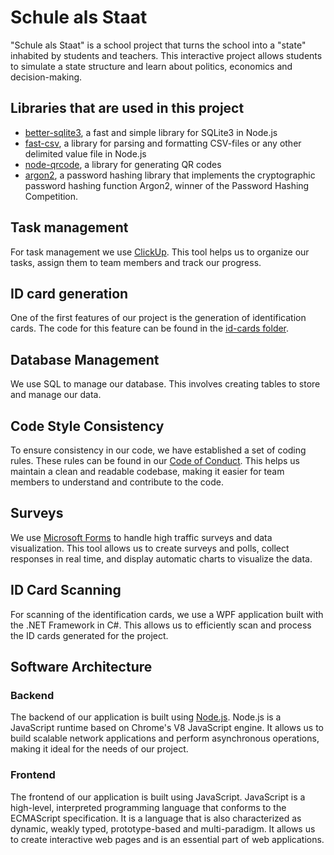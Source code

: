 # Schule als Staat

"Schule als Staat" is a school project that turns the school into a "state" inhabited by students and teachers. This interactive project allows students to simulate a state structure and learn about politics, economics and decision-making.

## Libraries that are used in this project
- [better-sqlite3](https://github.com/WiseLibs/better-sqlite3), a fast and simple library for SQLite3 in Node.js
- [fast-csv](https://github.com/C2FO/fast-csv), a library for parsing and formatting CSV-files or any other delimited value file in Node.js
- [node-qrcode](https://github.com/soldair/node-qrcode), a library for generating QR codes
- [argon2](https://github.com/ranisalt/node-argon2), a password hashing library that implements the cryptographic password hashing function Argon2, winner of the Password Hashing Competition.

## Task management

For task management we use [ClickUp](https://clickup.com/). This tool helps us to organize our tasks, assign them to team members and track our progress.

## ID card generation

One of the first features of our project is the generation of identification cards. The code for this feature can be found in the [id-cards folder](/main/id-cards/).

## Database Management

We use SQL to manage our database. This involves creating tables to store and manage our data.

## Code Style Consistency

To ensure consistency in our code, we have established a set of coding rules. These rules can be found in our [Code of Conduct](/.github/CODE_OF_CONDUCT.md). This helps us maintain a clean and readable codebase, making it easier for team members to understand and contribute to the code.

## Surveys

We use [Microsoft Forms](https://forms.office.com/) to handle high traffic surveys and data visualization. This tool allows us to create surveys and polls, collect responses in real time, and display automatic charts to visualize the data.

## ID Card Scanning

For scanning of the identification cards, we use a WPF application built with the .NET Framework in C#. This allows us to efficiently scan and process the ID cards generated for the project.

## Software Architecture

### Backend

The backend of our application is built using [Node.js](https://nodejs.org/). Node.js is a JavaScript runtime based on Chrome's V8 JavaScript engine. It allows us to build scalable network applications and perform asynchronous operations, making it ideal for the needs of our project.

### Frontend

The frontend of our application is built using JavaScript. JavaScript is a high-level, interpreted programming language that conforms to the ECMAScript specification. It is a language that is also characterized as dynamic, weakly typed, prototype-based and multi-paradigm. It allows us to create interactive web pages and is an essential part of web applications.
